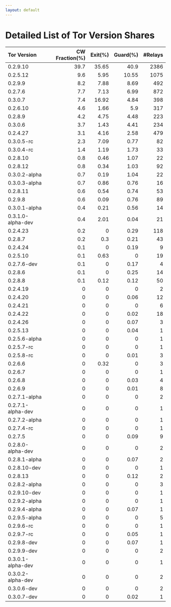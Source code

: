 ```yaml
---
layout: default
---
```



# Detailed List of Tor Version Shares

| Tor Version       |   CW Fraction(%) |   Exit(%) |   Guard(%) |   #Relays |
|:------------------|-----------------:|----------:|-----------:|----------:|
| 0.2.9.10          |             39.7 |     35.65 |      40.9  |      2386 |
| 0.2.5.12          |              9.6 |      5.95 |      10.55 |      1075 |
| 0.2.9.9           |              8.2 |      7.88 |       8.69 |       492 |
| 0.2.7.6           |              7.7 |      7.13 |       6.99 |       872 |
| 0.3.0.7           |              7.4 |     16.92 |       4.84 |       398 |
| 0.2.6.10          |              4.6 |      1.66 |       5.9  |       317 |
| 0.2.8.9           |              4.2 |      4.75 |       4.48 |       223 |
| 0.3.0.6           |              3.7 |      1.43 |       4.41 |       234 |
| 0.2.4.27          |              3.1 |      4.16 |       2.58 |       479 |
| 0.3.0.5-rc        |              2.3 |      7.09 |       0.77 |        82 |
| 0.3.0.4-rc        |              1.4 |      1.19 |       1.73 |        33 |
| 0.2.8.10          |              0.8 |      0.46 |       1.07 |        22 |
| 0.2.8.12          |              0.8 |      0.34 |       1.03 |        92 |
| 0.3.0.2-alpha     |              0.7 |      0.19 |       1.04 |        22 |
| 0.3.0.3-alpha     |              0.7 |      0.86 |       0.76 |        16 |
| 0.2.8.11          |              0.6 |      0.54 |       0.74 |        53 |
| 0.2.9.8           |              0.6 |      0.09 |       0.76 |        89 |
| 0.3.0.1-alpha     |              0.4 |      0.21 |       0.56 |        14 |
| 0.3.1.0-alpha-dev |              0.4 |      2.01 |       0.04 |        21 |
| 0.2.4.23          |              0.2 |      0    |       0.29 |       118 |
| 0.2.8.7           |              0.2 |      0.3  |       0.21 |        43 |
| 0.2.4.24          |              0.1 |      0    |       0.19 |         9 |
| 0.2.5.10          |              0.1 |      0.63 |       0    |        19 |
| 0.2.7.6-dev       |              0.1 |      0    |       0.17 |         4 |
| 0.2.8.6           |              0.1 |      0    |       0.25 |        14 |
| 0.2.8.8           |              0.1 |      0.12 |       0.12 |        50 |
| 0.2.4.19          |              0   |      0    |       0    |         2 |
| 0.2.4.20          |              0   |      0    |       0.06 |        12 |
| 0.2.4.21          |              0   |      0    |       0    |         6 |
| 0.2.4.22          |              0   |      0    |       0.02 |        18 |
| 0.2.4.26          |              0   |      0    |       0.07 |         3 |
| 0.2.5.13          |              0   |      0    |       0.04 |         1 |
| 0.2.5.6-alpha     |              0   |      0    |       0    |         1 |
| 0.2.5.7-rc        |              0   |      0    |       0    |         1 |
| 0.2.5.8-rc        |              0   |      0    |       0.01 |         3 |
| 0.2.6.6           |              0   |      0.32 |       0    |         3 |
| 0.2.6.7           |              0   |      0    |       0    |         1 |
| 0.2.6.8           |              0   |      0    |       0.03 |         4 |
| 0.2.6.9           |              0   |      0    |       0.01 |         8 |
| 0.2.7.1-alpha     |              0   |      0    |       0    |         2 |
| 0.2.7.1-alpha-dev |              0   |      0    |       0    |         1 |
| 0.2.7.2-alpha     |              0   |      0    |       0    |         1 |
| 0.2.7.4-rc        |              0   |      0    |       0    |         1 |
| 0.2.7.5           |              0   |      0    |       0.09 |         9 |
| 0.2.8.0-alpha-dev |              0   |      0    |       0    |         2 |
| 0.2.8.1-alpha     |              0   |      0    |       0.07 |         2 |
| 0.2.8.10-dev      |              0   |      0    |       0    |         1 |
| 0.2.8.13          |              0   |      0    |       0.12 |         2 |
| 0.2.8.2-alpha     |              0   |      0    |       0    |         3 |
| 0.2.9.10-dev      |              0   |      0    |       0    |         1 |
| 0.2.9.2-alpha     |              0   |      0    |       0    |         1 |
| 0.2.9.4-alpha     |              0   |      0    |       0.07 |         1 |
| 0.2.9.5-alpha     |              0   |      0    |       0    |         5 |
| 0.2.9.6-rc        |              0   |      0    |       0    |         1 |
| 0.2.9.7-rc        |              0   |      0    |       0.05 |         1 |
| 0.2.9.8-dev       |              0   |      0    |       0.07 |         1 |
| 0.2.9.9-dev       |              0   |      0    |       0    |         2 |
| 0.3.0.1-alpha-dev |              0   |      0    |       0    |         1 |
| 0.3.0.2-alpha-dev |              0   |      0    |       0    |         2 |
| 0.3.0.6-dev       |              0   |      0    |       0    |         2 |
| 0.3.0.7-dev       |              0   |      0    |       0.02 |         1 |
